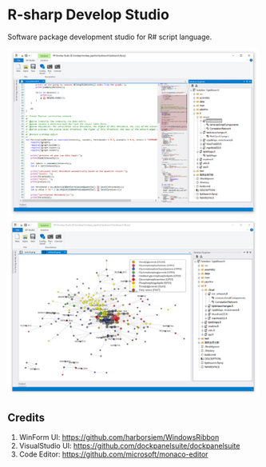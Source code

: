 # R-sharp Develop Studio

Software package development studio for R# script language.

![](./docs/screen.PNG)
![](./docs/viewer.PNG)

## Credits

1. WinForm UI: https://github.com/harborsiem/WindowsRibbon
2. VisualStudio UI: https://github.com/dockpanelsuite/dockpanelsuite
3. Code Editor: https://github.com/microsoft/monaco-editor